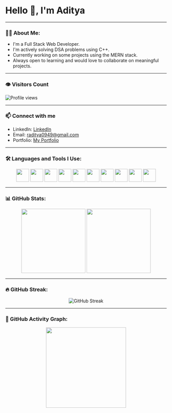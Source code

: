 <!-- Profile Header -->
<h1>Hello 👋, I'm Aditya</h1>

---


### 🧑‍💻 About Me:
- I'm a Full Stack Web Developer.
- I'm actively solving DSA problems using C++.
- Currently working on some projects using the MERN stack.
- Always open to learning and would love to collaborate on meaningful projects.

---


### 👁️ Visitors Count
![Profile views](https://komarev.com/ghpvc/?username=AdityaRaj&color=green&style=flat-square)



---

### 📫 Connect with me

- LinkedIn:  [LinkedIn](https://www.linkedin.com/in/aditya-raj-416a61261)
- Email:     [raditya0949@gmail.com](mailto:raditya0949@gmail.com)
- Portfolio: [My Portfolio](https://portfolio-aditya-rajs-projects-4763438f.vercel.app/)

---

### 🛠️ Languages and Tools I Use:

<p align="center">
  <img src="https://cdn.jsdelivr.net/gh/devicons/devicon/icons/javascript/javascript-original.svg" width="40" height="40"/>
  <img src="https://cdn.jsdelivr.net/gh/devicons/devicon/icons/react/react-original.svg" width="40" height="40"/>
  <img src="https://cdn.jsdelivr.net/gh/devicons/devicon/icons/nodejs/nodejs-original.svg" width="40" height="40"/>
  <img src="https://cdn.jsdelivr.net/gh/devicons/devicon/icons/express/express-original.svg" width="40" height="40"/>
  <img src="https://cdn.jsdelivr.net/gh/devicons/devicon/icons/mongodb/mongodb-original.svg" width="40" height="40"/>
  <img src="https://cdn.jsdelivr.net/gh/devicons/devicon/icons/cplusplus/cplusplus-original.svg" width="40" height="40"/>
  <img src="https://cdn.jsdelivr.net/gh/devicons/devicon/icons/html5/html5-original.svg" width="40" height="40"/>
  <img src="https://cdn.jsdelivr.net/gh/devicons/devicon/icons/css3/css3-original.svg" width="40" height="40"/>
  <img src="https://cdn.jsdelivr.net/gh/devicons/devicon/icons/git/git-original.svg" width="40" height="40"/>
  <img src="https://cdn.jsdelivr.net/gh/devicons/devicon/icons/github/github-original.svg" width="40" height="40"/>
</p>

---

### 📊 GitHub Stats:
<p align="center">
  <img src="https://github-readme-stats.vercel.app/api?username=Aditya-raj4&show_icons=true&theme=radical" height="200"/>
  <img src="https://github-readme-stats.vercel.app/api/top-langs/?username=Aditya-raj4&layout=compact&theme=radical" height="200"/>
</p>

---

### 🔥 GitHub Streak:
<p align="center">
  <img src="https://streak-stats.vercel.app/?user=Aditya-raj4&theme=radical&hide_border=true&date_format=j%20M%5B%20Y%5D" alt="GitHub Streak" />
</p>


---


### 🧩 GitHub Activity Graph:
<p align="center">
  <img src="https://github-readme-activity-graph.vercel.app/graph?username=Aditya-raj4&theme=rogue" height="250"/>
</p>

